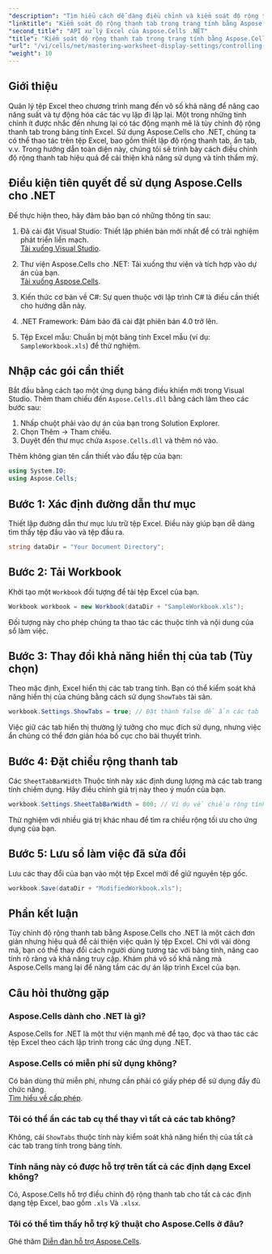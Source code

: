 ```yaml
---
"description": "Tìm hiểu cách dễ dàng điều chỉnh và kiểm soát độ rộng thanh tab trong bảng tính Excel bằng Aspose.Cells cho .NET. Làm theo hướng dẫn từng bước của chúng tôi để cải thiện khả năng điều hướng và tính thẩm mỹ của bảng tính với các cài đặt tùy chỉnh."
"linktitle": "Kiểm soát độ rộng thanh tab trong trang tính bằng Aspose.Cells"
"second_title": "API xử lý Excel của Aspose.Cells .NET"
"title": "Kiểm soát độ rộng thanh tab trong trang tính bằng Aspose.Cells"
"url": "/vi/cells/net/mastering-worksheet-display-settings/controlling-tab-bar-width/"
"weight": 10
---
```


## Giới thiệu

Quản lý tệp Excel theo chương trình mang đến vô số khả năng để nâng cao năng suất và tự động hóa các tác vụ lặp đi lặp lại. Một trong những tinh chỉnh ít được nhắc đến nhưng lại có tác động mạnh mẽ là tùy chỉnh độ rộng thanh tab trong bảng tính Excel. Sử dụng Aspose.Cells cho .NET, chúng ta có thể thao tác trên tệp Excel, bao gồm thiết lập độ rộng thanh tab, ẩn tab, v.v. Trong hướng dẫn toàn diện này, chúng tôi sẽ trình bày cách điều chỉnh độ rộng thanh tab hiệu quả để cải thiện khả năng sử dụng và tính thẩm mỹ.

## Điều kiện tiên quyết để sử dụng Aspose.Cells cho .NET

Để thực hiện theo, hãy đảm bảo bạn có những thông tin sau:

1. Đã cài đặt Visual Studio: Thiết lập phiên bản mới nhất để có trải nghiệm phát triển liền mạch.  
   [Tải xuống Visual Studio](https://visualstudio.microsoft.com/).

2. Thư viện Aspose.Cells cho .NET: Tải xuống thư viện và tích hợp vào dự án của bạn.  
   [Tải xuống Aspose.Cells](https://releases.aspose.com/cells/net/).

3. Kiến thức cơ bản về C#: Sự quen thuộc với lập trình C# là điều cần thiết cho hướng dẫn này.

4. .NET Framework: Đảm bảo đã cài đặt phiên bản 4.0 trở lên.

5. Tệp Excel mẫu: Chuẩn bị một bảng tính Excel mẫu (ví dụ: `SampleWorkbook.xls`) để thử nghiệm.

## Nhập các gói cần thiết
Bắt đầu bằng cách tạo một ứng dụng bảng điều khiển mới trong Visual Studio. Thêm tham chiếu đến `Aspose.Cells.dll` bằng cách làm theo các bước sau:

1. Nhấp chuột phải vào dự án của bạn trong Solution Explorer.
2. Chọn Thêm → Tham chiếu.
3. Duyệt đến thư mục chứa `Aspose.Cells.dll` và thêm nó vào.

Thêm không gian tên cần thiết vào đầu tệp của bạn:

```csharp
using System.IO;
using Aspose.Cells;
```

## Bước 1: Xác định đường dẫn thư mục
Thiết lập đường dẫn thư mục lưu trữ tệp Excel. Điều này giúp bạn dễ dàng tìm thấy tệp đầu vào và tệp đầu ra.

```csharp
string dataDir = "Your Document Directory";
```

## Bước 2: Tải Workbook
Khởi tạo một `Workbook` đối tượng để tải tệp Excel của bạn.

```csharp
Workbook workbook = new Workbook(dataDir + "SampleWorkbook.xls");
```

Đối tượng này cho phép chúng ta thao tác các thuộc tính và nội dung của sổ làm việc.

## Bước 3: Thay đổi khả năng hiển thị của tab (Tùy chọn)
Theo mặc định, Excel hiển thị các tab trang tính. Bạn có thể kiểm soát khả năng hiển thị của chúng bằng cách sử dụng `ShowTabs` tài sản.

```csharp
workbook.Settings.ShowTabs = true; // Đặt thành false để ẩn các tab
```

Việc giữ các tab hiển thị thường lý tưởng cho mục đích sử dụng, nhưng việc ẩn chúng có thể đơn giản hóa bố cục cho bài thuyết trình.

## Bước 4: Đặt chiều rộng thanh tab
Các `SheetTabBarWidth` Thuộc tính này xác định dung lượng mà các tab trang tính chiếm dụng. Hãy điều chỉnh giá trị này theo ý muốn của bạn.

```csharp
workbook.Settings.SheetTabBarWidth = 800; // Ví dụ về chiều rộng tính bằng pixel
```

Thử nghiệm với nhiều giá trị khác nhau để tìm ra chiều rộng tối ưu cho ứng dụng của bạn.

## Bước 5: Lưu sổ làm việc đã sửa đổi
Lưu các thay đổi của bạn vào một tệp Excel mới để giữ nguyên tệp gốc.

```csharp
workbook.Save(dataDir + "ModifiedWorkbook.xls");
```

## Phần kết luận

Tùy chỉnh độ rộng thanh tab bằng Aspose.Cells cho .NET là một cách đơn giản nhưng hiệu quả để cải thiện việc quản lý tệp Excel. Chỉ với vài dòng mã, bạn có thể thay đổi cách người dùng tương tác với bảng tính, nâng cao tính rõ ràng và khả năng truy cập. Khám phá vô số khả năng mà Aspose.Cells mang lại để nâng tầm các dự án lập trình Excel của bạn.

## Câu hỏi thường gặp

### Aspose.Cells dành cho .NET là gì?
Aspose.Cells for .NET là một thư viện mạnh mẽ để tạo, đọc và thao tác các tệp Excel theo cách lập trình trong các ứng dụng .NET.

### Aspose.Cells có miễn phí sử dụng không?
Có bản dùng thử miễn phí, nhưng cần phải có giấy phép để sử dụng đầy đủ chức năng.  
[Tìm hiểu về cấp phép](https://purchase.aspose.com/buy).

### Tôi có thể ẩn các tab cụ thể thay vì tất cả các tab không?
Không, cái `ShowTabs` thuộc tính này kiểm soát khả năng hiển thị của tất cả các tab trang tính trong bảng tính.

### Tính năng này có được hỗ trợ trên tất cả các định dạng Excel không?
Có, Aspose.Cells hỗ trợ điều chỉnh độ rộng thanh tab cho tất cả các định dạng tệp Excel, bao gồm `.xls` Và `.xlsx`.

### Tôi có thể tìm thấy hỗ trợ kỹ thuật cho Aspose.Cells ở đâu?
Ghé thăm [Diễn đàn hỗ trợ Aspose.Cells](https://forum.aspose.com/c/cells/9).